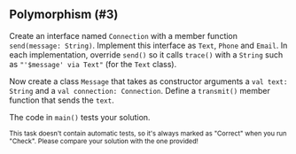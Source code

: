## Polymorphism (#3)

Create an interface named `Connection` with a member function `send(message:
String)`. Implement this interface as `Text`, `Phone` and `Email`. In each
implementation, override `send()` so it calls `trace()` with a `String` such as
`"'$message' via Text"` (for the `Text` class).

Now create a class `Message` that takes as constructor arguments a `val text:
String` and a `val connection: Connection`. Define a `transmit()` member
function that sends the `text`.

The code in `main()` tests your solution.

<sub> This task doesn't contain automatic tests,
so it's always marked as "Correct" when you run "Check".
Please compare your solution with the one provided! </sub>

